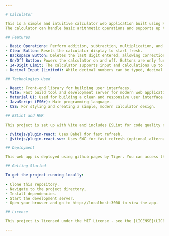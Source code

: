 ```yaml
---

# Calculator

This is a simple and intuitive calculator web application built using React, Vite, and Material UI.
The calculator can handle basic arithmetic operations and supports up to 14-digit inputs.

## Features

- Basic Operations: Perform addition, subtraction, multiplication, and division.
- Clear Button: Resets the calculator display to start fresh.
- Backspace Button: Deletes the last digit entered, allowing corrections.
- On/Off Button: Powers the calculator on and off. Buttons are only functional when the calculator is powered on.
- 14-Digit Limit: The calculator supports input and calculations up to 14 digits.
- Decimal Input (Limited): While decimal numbers can be typed, decimal calculations are currently not supported.

## Technologies Used

- React: Front-end library for building user interfaces.
- Vite: Fast build tool and development server for modern web applications.
- Material UI: Used for building a clean and responsive user interface.
- JavaScript (ES6+): Main programming language.
- CSS: For styling and creating a simple, modern calculator design.

## ESLint and HMR

This project is set up with Vite and includes ESLint for code quality checks and Hot Module Replacement (HMR) for fast refresh during development.

- @vitejs/plugin-react: Uses Babel for fast refresh.
- @vitejs/plugin-react-swc: Uses SWC for fast refresh (optional alternative).

## Deployment

This web app is deployed using github pages by Tiger. You can access the live version of the app at https://surajprojects.github.io/calculator-react

## Getting Started

To get the project running locally:

- Clone this repository.
- Navigate to the project directory.
- Install dependencies.
- Start the development server.
- Open your browser and go to http://localhost:3000 to view the app.

## License

This project is licensed under the MIT License - see the [LICENSE](LICENSE) file for details.

---
```

